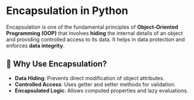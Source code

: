 # Encapsulation in Python

Encapsulation is one of the fundamental principles of **Object-Oriented Programming (OOP)** that involves **hiding** the internal details of an object and providing controlled access to its data. It helps in data protection and enforces **data integrity**.

## 🔹 Why Use Encapsulation?
- **Data Hiding**: Prevents direct modification of object attributes.
- **Controlled Access**: Uses getter and setter methods for validation.
- **Encapsulated Logic**: Allows computed properties and lazy evaluations.
